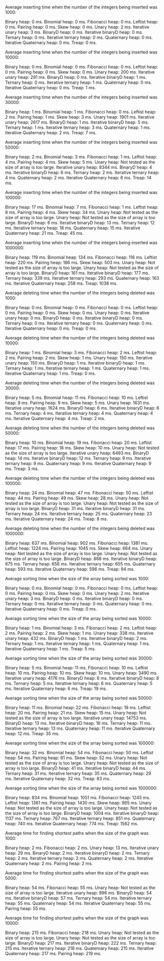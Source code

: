 Average inserting time when the number
of the integers being inserted was 1000:

Binary heap: 0 ms.
Binomial heap: 0 ms.
Fibonacci heap: 0 ms.
Leftist heap: 0 ms.
Pairing heap: 0 ms.
Skew heap: 0 ms.
Unary heap: 2 ms.
Iterative unary heap: 3 ms.
BinaryD heap: 0 ms.
Iterative binaryD heap: 0 ms.
Ternary heap: 0 ms.
Iterative ternary heap: 0 ms.
Quaternary heap: 0 ms.
Iterative Quaternary heap: 0 ms.
Treap: 0 ms.


Average inserting time when the number
of the integers being inserted was 10000:

Binary heap: 0 ms.
Binomial heap: 0 ms.
Fibonacci heap: 0 ms.
Leftist heap: 0 ms.
Pairing heap: 0 ms.
Skew heap: 0 ms.
Unary heap: 200 ms.
Iterative unary heap: 291 ms.
BinaryD heap: 0 ms.
Iterative binaryD heap: 1 ms.
Ternary heap: 0 ms.
Iterative ternary heap: 1 ms.
Quaternary heap: 0 ms.
Iterative Quaternary heap: 0 ms.
Treap: 1 ms.


Average inserting time when the number
of the integers being inserted was 30000:

Binary heap: 1 ms.
Binomial heap: 1 ms.
Fibonacci heap: 0 ms.
Leftist heap: 2 ms.
Pairing heap: 1 ms.
Skew heap: 3 ms.
Unary heap: 1901 ms.
Iterative unary heap: 2617 ms.
BinaryD heap: 1 ms.
Iterative binaryD heap: 5 ms.
Ternary heap: 1 ms.
Iterative ternary heap: 3 ms.
Quaternary heap: 1 ms.
Iterative Quaternary heap: 2 ms.
Treap: 7 ms.


Average inserting time when the number
of the integers being inserted was 50000:

Binary heap: 2 ms.
Binomial heap: 3 ms.
Fibonacci heap: 1 ms.
Leftist heap: 4 ms.
Pairing heap: 4 ms.
Skew heap: 5 ms.
Unary heap: Not tested as the size of array is too large.
Iterative unary heap: 8344 ms.
BinaryD heap: 4 ms.
Iterative binaryD heap: 6 ms.
Ternary heap: 2 ms.
Iterative ternary heap: 4 ms.
Quaternary heap: 2 ms.
Iterative Quaternary heap: 6 ms.
Treap: 14 ms.


Average inserting time when the number
of the integers being inserted was 100000:

Binary heap: 17 ms.
Binomial heap: 7 ms.
Fibonacci heap: 1 ms.
Leftist heap: 8 ms.
Pairing heap: 4 ms.
Skew heap: 34 ms.
Unary heap: Not tested as the size of array is too large.
Unary heap: Not tested as the size of array is too large.
BinaryD heap: 6 ms.
Iterative binaryD heap: 13 ms.
Ternary heap: 12 ms.
Iterative ternary heap: 18 ms.
Quaternary heap: 15 ms.
Iterative Quaternary heap: 21 ms.
Treap: 45 ms.


Average inserting time when the number
of the integers being inserted was 1000000:

Binary heap: 119 ms.
Binomial heap: 134 ms.
Fibonacci heap: 116 ms.
Leftist heap: 220 ms.
Pairing heap: 186 ms.
Skew heap: 503 ms.
Unary heap: Not tested as the size of array is too large.
Unary heap: Not tested as the size of array is too large.
BinaryD heap: 161 ms.
Iterative binaryD heap: 177 ms.
Ternary heap: 339 ms.
Iterative ternary heap: 293 ms.
Quaternary heap: 163 ms.
Iterative Quaternary heap: 258 ms.
Treap: 1038 ms.


Average deleting time when the number
of the integers being deleted was 1000:

Binary heap: 0 ms.
Binomial heap: 0 ms.
Fibonacci heap: 0 ms.
Leftist heap: 0 ms.
Pairing heap: 0 ms.
Skew heap: 0 ms.
Unary heap: 0 ms.
Iterative unary heap: 0 ms.
BinaryD heap: 0 ms.
Iterative binaryD heap: 0 ms.
Ternary heap: 0 ms.
Iterative ternary heap: 0 ms.
Quaternary heap: 0 ms.
Iterative Quaternary heap: 0 ms.
Treap: 0 ms.


Average deleting time when the number
of the integers being deleted was 10000:

Binary heap: 1 ms.
Binomial heap: 3 ms.
Fibonacci heap: 2 ms.
Leftist heap: 2 ms.
Pairing heap: 2 ms.
Skew heap: 1 ms.
Unary heap: 150 ms.
Iterative unary heap: 150 ms.
BinaryD heap: 1 ms.
Iterative binaryD heap: 1 ms.
Ternary heap: 1 ms.
Iterative ternary heap: 1 ms.
Quaternary heap: 1 ms.
Iterative Quaternary heap: 1 ms.
Treap: 0 ms.


Average deleting time when the number
of the integers being deleted was 30000:

Binary heap: 5 ms.
Binomial heap: 11 ms.
Fibonacci heap: 10 ms.
Leftist heap: 9 ms.
Pairing heap: 9 ms.
Skew heap: 5 ms.
Unary heap: 1631 ms.
Iterative unary heap: 1624 ms.
BinaryD heap: 6 ms.
Iterative binaryD heap: 6 ms.
Ternary heap: 4 ms.
Iterative ternary heap: 4 ms.
Quaternary heap: 4 ms.
Iterative Quaternary heap: 4 ms.
Treap: 2 ms.


Average deleting time when the number
of the integers being deleted was 50000:

Binary heap: 10 ms.
Binomial heap: 19 ms.
Fibonacci heap: 20 ms.
Leftist heap: 17 ms.
Pairing heap: 18 ms.
Skew heap: 10 ms.
Unary heap: Not tested as the size of array is too large.
Iterative unary heap: 6493 ms.
BinaryD heap: 14 ms.
Iterative binaryD heap: 12 ms.
Ternary heap: 9 ms.
Iterative ternary heap: 9 ms.
Quaternary heap: 9 ms.
Iterative Quaternary heap: 9 ms.
Treap: 3 ms.


Average deleting time when the number
of the integers being deleted was 100000:

Binary heap: 24 ms.
Binomial heap: 47 ms.
Fibonacci heap: 50 ms.
Leftist heap: 44 ms.
Pairing heap: 49 ms.
Skew heap: 28 ms.
Unary heap: Not tested as the size of array is too large.
Unary heap: Not tested as the size of array is too large.
BinaryD heap: 31 ms.
Iterative binaryD heap: 31 ms.
Ternary heap: 24 ms.
Iterative ternary heap: 25 ms.
Quaternary heap: 23 ms.
Iterative Quaternary heap: 24 ms.
Treap: 8 ms.


Average deleting time when the number
of the integers being deleted was 1000000:

Binary heap: 637 ms.
Binomial heap: 902 ms.
Fibonacci heap: 1381 ms.
Leftist heap: 1224 ms.
Pairing heap: 1045 ms.
Skew heap: 664 ms.
Unary heap: Not tested as the size of array is too large.
Unary heap: Not tested as the size of array is too large.
BinaryD heap: 868 ms.
Iterative binaryD heap: 875 ms.
Ternary heap: 656 ms.
Iterative ternary heap: 655 ms.
Quaternary heap: 593 ms.
Iterative Quaternary heap: 596 ms.
Treap: 94 ms.


Average sorting time when the size
of the array being sorted was 1000:

Binary heap: 0 ms.
Binomial heap: 0 ms.
Fibonacci heap: 0 ms.
Leftist heap: 0 ms.
Pairing heap: 0 ms.
Skew heap: 0 ms.
Unary heap: 2 ms.
Iterative unary heap: 3 ms.
BinaryD heap: 0 ms.
Iterative binaryD heap: 0 ms.
Ternary heap: 0 ms.
Iterative ternary heap: 0 ms.
Quaternary heap: 0 ms.
Iterative Quaternary heap: 0 ms.
Treap: 0 ms.


Average sorting time when the size
of the array being sorted was 10000:

Binary heap: 1 ms.
Binomial heap: 3 ms.
Fibonacci heap: 2 ms.
Leftist heap: 2 ms.
Pairing heap: 2 ms.
Skew heap: 1 ms.
Unary heap: 338 ms.
Iterative unary heap: 432 ms.
BinaryD heap: 1 ms.
Iterative binaryD heap: 2 ms.
Ternary heap: 1 ms.
Iterative ternary heap: 1 ms.
Quaternary heap: 1 ms.
Iterative Quaternary heap: 1 ms.
Treap: 5 ms.


Average sorting time when the size
of the array being sorted was 30000:

Binary heap: 5 ms.
Binomial heap: 11 ms.
Fibonacci heap: 10 ms.
Leftist heap: 10 ms.
Pairing heap: 10 ms.
Skew heap: 10 ms.
Unary heap: 3490 ms.
Iterative unary heap: 4176 ms.
BinaryD heap: 6 ms.
Iterative binaryD heap: 8 ms.
Ternary heap: 5 ms.
Iterative ternary heap: 6 ms.
Quaternary heap: 5 ms.
Iterative Quaternary heap: 6 ms.
Treap: 19 ms.


Average sorting time when the size
of the array being sorted was 50000:

Binary heap: 11 ms.
Binomial heap: 22 ms.
Fibonacci heap: 19 ms.
Leftist heap: 20 ms.
Pairing heap: 21 ms.
Skew heap: 15 ms.
Unary heap: Not tested as the size of array is too large.
Iterative unary heap: 14753 ms.
BinaryD heap: 13 ms.
Iterative binaryD heap: 16 ms.
Ternary heap: 11 ms.
Iterative ternary heap: 13 ms.
Quaternary heap: 11 ms.
Iterative Quaternary heap: 12 ms.
Treap: 35 ms.


Average sorting time when the size
of the array being sorted was 100000:

Binary heap: 32 ms.
Binomial heap: 54 ms.
Fibonacci heap: 50 ms.
Leftist heap: 54 ms.
Pairing heap: 61 ms.
Skew heap: 52 ms.
Unary heap: Not tested as the size of array is too large.
Unary heap: Not tested as the size of array is too large.
BinaryD heap: 41 ms.
Iterative binaryD heap: 44 ms.
Ternary heap: 31 ms.
Iterative ternary heap: 35 ms.
Quaternary heap: 29 ms.
Iterative Quaternary heap: 32 ms.
Treap: 83 ms.


Average sorting time when the size
of the array being sorted was 1000000:

Binary heap: 834 ms.
Binomial heap: 1051 ms.
Fibonacci heap: 1245 ms.
Leftist heap: 1361 ms.
Pairing heap: 1430 ms.
Skew heap: 965 ms.
Unary heap: Not tested as the size of array is too large.
Unary heap: Not tested as the size of array is too large.
BinaryD heap: 1004 ms.
Iterative binaryD heap: 1137 ms.
Ternary heap: 767 ms.
Iterative ternary heap: 851 ms.
Quaternary heap: 740 ms.
Iterative Quaternary heap: 774 ms.
Treap: 1562 ms.


Average time for finding shortest paths
when the size of the graph was 1000:

Binary heap: 2 ms.
Fibonacci heap: 2 ms.
Unary heap: 13 ms.
Iterative unary heap: 29 ms.
BinaryD heap: 2 ms.
Iterative binaryD heap: 2 ms.
Ternary heap: 2 ms.
Iterative ternary heap: 2 ms.
Quaternary heap: 2 ms.
Iterative Quaternary heap: 2 ms.
Pairing heap: 2 ms.


Average time for finding shortest paths
when the size of the graph was 5000:

Binary heap: 54 ms.
Fibonacci heap: 55 ms.
Unary heap: Not tested as the size of array is too large.
Iterative unary heap: 896 ms.
BinaryD heap: 54 ms.
Iterative binaryD heap: 57 ms.
Ternary heap: 54 ms.
Iterative ternary heap: 55 ms.
Quaternary heap: 54 ms.
Iterative Quaternary heap: 55 ms.
Pairing heap: 55 ms.


Average time for finding shortest paths
when the size of the graph was 10000:

Binary heap: 215 ms.
Fibonacci heap: 218 ms.
Unary heap: Not tested as the size of array is too large.
Unary heap: Not tested as the size of array is too large.
BinaryD heap: 217 ms.
Iterative binaryD heap: 222 ms.
Ternary heap: 215 ms.
Iterative ternary heap: 218 ms.
Quaternary heap: 215 ms.
Iterative Quaternary heap: 217 ms.
Pairing heap: 219 ms.
